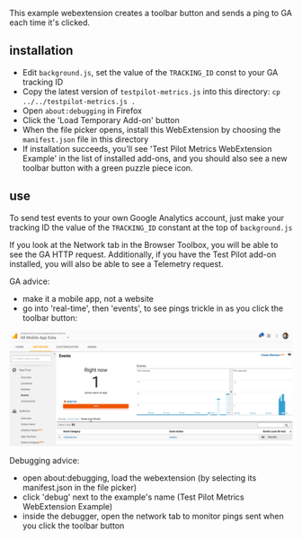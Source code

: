 This example webextension creates a toolbar button and sends a ping to GA each time it's clicked.

## installation

- Edit `background.js`, set the value of the `TRACKING_ID` const to your GA tracking ID
- Copy the latest version of `testpilot-metrics.js` into this directory: `cp ../../testpilot-metrics.js .`
- Open `about:debugging` in Firefox
- Click the 'Load Temporary Add-on' button
- When the file picker opens, install this WebExtension by choosing the `manifest.json` file in this directory
- If installation succeeds, you'll see 'Test Pilot Metrics WebExtension Example' in the list of installed add-ons, and you should also see a new toolbar button with a green puzzle piece icon.

## use

To send test events to your own Google Analytics account, just make your tracking ID the value of the `TRACKING_ID` constant at the top of `background.js`

If you look at the Network tab in the Browser Toolbox, you will be able to see the GA HTTP request. Additionally, if you have the Test Pilot add-on installed, you will also be able to see a Telemetry request.

GA advice:

- make it a mobile app, not a website
- go into 'real-time', then 'events', to see pings trickle in as you click the toolbar button:

![GA dashboard screenshot](ga-screenshot.png)

Debugging advice:

- open about:debugging, load the webextension (by selecting its manifest.json in the file picker)
- click 'debug' next to the example's name (Test Pilot Metrics WebExtension Example)
- inside the debugger, open the network tab to monitor pings sent when you click the toolbar button
